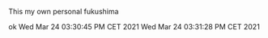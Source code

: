 This my own personal fukushima


ok
Wed Mar 24 03:30:45 PM CET 2021
Wed Mar 24 03:31:28 PM CET 2021
